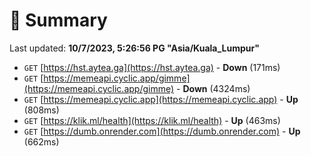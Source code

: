 # 📖 Summary
Last updated: **10/7/2023, 5:26:56 PG "Asia/Kuala_Lumpur"**

- `GET` [https://hst.aytea.ga](https://hst.aytea.ga) - **Down** (171ms)
- `GET` [https://memeapi.cyclic.app/gimme](https://memeapi.cyclic.app/gimme) - **Down** (4324ms)
- `GET` [https://memeapi.cyclic.app](https://memeapi.cyclic.app) - **Up** (808ms)
- `GET` [https://klik.ml/health](https://klik.ml/health) - **Up** (463ms)
- `GET` [https://dumb.onrender.com](https://dumb.onrender.com) - **Up** (662ms)
